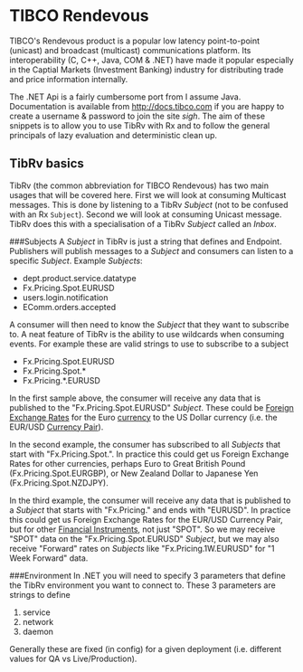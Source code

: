TIBCO Rendevous
===============

TIBCO's Rendevous product is a popular low latency point-to-point (unicast) and broadcast (multicast) communications platform.
Its interoperability (C, C++, Java, COM & .NET) have made it popular especially in the Captial Markets (Investment Banking) industry for distributing trade and price information internally.

The .NET Api is a fairly cumbersome port from I assume Java. 
Documentation is available from http://docs.tibco.com if you are happy to create a username & password to join the site *sigh*.
The aim of these snippets is to allow you to use TibRv with Rx and to follow the general principals of lazy evaluation and deterministic clean up.

TibRv basics
------------
TibRv (the common abbreviation for TIBCO Rendevous) has two main usages that will be covered here. 
First we will look at consuming Multicast messages. This is done by listening to a TibRv _Subject_ (not to be confused with an Rx `Subject`).
Second we will look at consuming Unicast message. TibRv does this with a specialisation of a TibRv _Subject_ called an _Inbox_.

###Subjects
A _Subject_ in TibRv is just a string that defines and Endpoint. Publishers will publish messages to a _Subject_ and consumers can listen to a specific _Subject_. 
Example _Subjects_:
 * dept.product.service.datatype
 * Fx.Pricing.Spot.EURUSD
 * users.login.notification
 * EComm.orders.accepted

A consumer will then need to know the _Subject_ that they want to subscribe to. A neat feature of TibRv is the ability to use wildcards when consuming events.
For example these are valid strings to use to subscribe to a subject
 * Fx.Pricing.Spot.EURUSD
 * Fx.Pricing.Spot.*
 * Fx.Pricing.*.EURUSD
 
In the first sample above, the consumer will receive any data that is published to the "Fx.Pricing.Spot.EURUSD" _Subject_. 
These could be [Foreign Exchange Rates](http://en.wikipedia.org/wiki/Exchange_rate) for the Euro [currency](http://en.wikipedia.org/wiki/Currency) to the US Dollar currency (i.e. the EUR/USD [Currency Pair](http://en.wikipedia.org/wiki/Currency_pair)).

In the second example, the consumer has subscribed to all _Subjects_ that start with "Fx.Pricing.Spot.". 
In practice this could get us Foreign Exchange Rates for other currencies, perhaps Euro to Great British Pound (Fx.Pricing.Spot.EURGBP), or New Zealand Dollar to Japanese Yen (Fx.Pricing.Spot.NZDJPY).

In the third example, the consumer will receive any data that is published to a _Subject_ that starts with "Fx.Pricing." and ends with "EURUSD".
In practice this could get us Foreign Exchange Rates for the EUR/USD Currency Pair, but for other [Financial Instruments](http://en.wikipedia.org/wiki/Foreign_exchange_market#Financial_instruments), not just "SPOT".
So we may receive "SPOT" data on the "Fx.Pricing.Spot.EURUSD" _Subject_, but we may also receive "Forward" rates on _Subjects_ like "Fx.Pricing.1W.EURUSD" for "1 Week Forward" data.

###Environment
In .NET you will need to specify 3 parameters that define the TibRv environment you want to connect to.
These 3 parameters are strings to define 
1. service
2. network
3. daemon

Generally these are fixed (in config) for a given deployment (i.e. different values for QA vs Live/Production).
